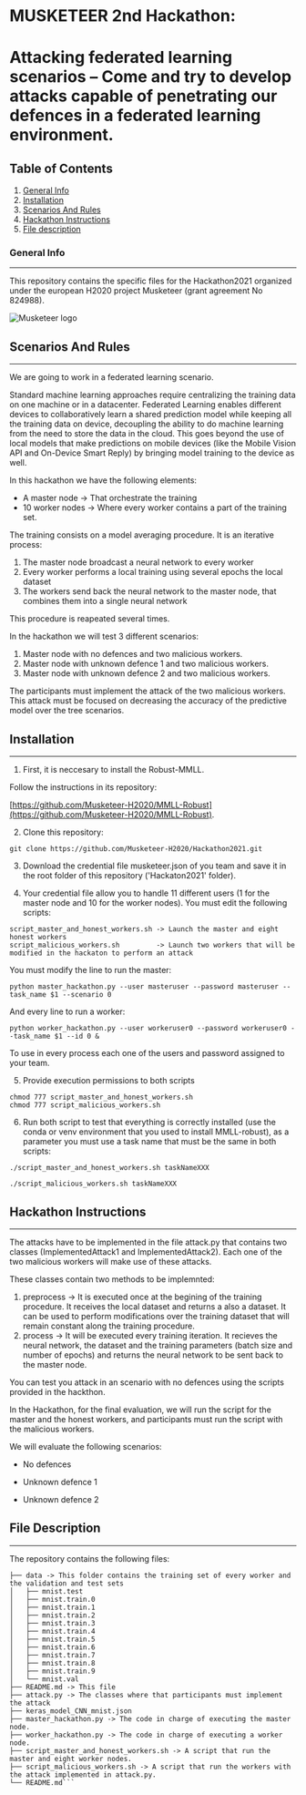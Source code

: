MUSKETEER 2nd Hackathon:
========================

# Attacking federated learning scenarios – Come and try to develop attacks capable of penetrating our defences in a federated learning environment.

## Table of Contents
1. [General Info](#general-info)
2. [Installation](#installation)
2. [Scenarios And Rules](#scenarios-and-rules)
4. [Hackathon Instructions](#hackathon-instructions)
3. [File description](#file-description)

### General Info
***
This repository contains the specific files for the Hackathon2021 organized under the european H2020 project Musketeer (grant agreement No 824988).

![Musketeer logo](https://i2.wp.com/musketeer.eu/wp-content/uploads/2019/02/cropped-MUSKETEER_logo_RGB_2.jpg?w=600&ssl=1)

## Scenarios And Rules
***

We are going to work in a federated learning scenario.

Standard machine learning approaches require centralizing the training data on one machine or in a datacenter. Federated Learning enables different devices to collaboratively learn a shared prediction model while keeping all the training data on device, decoupling the ability to do machine learning from the need to store the data in the cloud. This goes beyond the use of local models that make predictions on mobile devices (like the Mobile Vision API and On-Device Smart Reply) by bringing model training to the device as well.

In this hackathon we have the following elements:

- A master node -> That orchestrate the training
- 10 worker nodes -> Where every worker contains a part of the training set.

The training consists on a model averaging procedure. It is an iterative process:

1. The master node broadcast a neural network to every worker
2. Every worker performs a local training using several epochs the local dataset
3. The workers send back the neural network to the master node, that combines them into a single neural network

This procedure is reapeated several times.

In the hackathon we will test 3 different scenarios:

1. Master node with no defences and two malicious workers.
2. Master node with unknown defence 1 and two malicious workers.
3. Master node with unknown defence 2 and two malicious workers.

The participants must implement the attack of the two malicious workers. This attack must be focused on decreasing the accuracy of the predictive model over the tree scenarios. 


## Installation
***

1. First, it is neccesary to install the Robust-MMLL. 

Follow the instructions in its repository:

[https://github.com/Musketeer-H2020/MMLL-Robust](https://github.com/Musketeer-H2020/MMLL-Robust).

2. Clone this repository:

```
git clone https://github.com/Musketeer-H2020/Hackathon2021.git
```

3. Download the credential file musketeer.json of you team and save it in the root folder of this repository ('Hackaton2021' folder).


4. Your credential file allow you to handle 11 different users (1 for the master node and 10 for the worker nodes). You must edit the following scripts:

```
script_master_and_honest_workers.sh -> Launch the master and eight honest workers
script_malicious_workers.sh         -> Launch two workers that will be modified in the hackaton to perform an attack
```

You must modify the line to run the master:

```
python master_hackathon.py --user masteruser --password masteruser --task_name $1 --scenario 0
```

And every line to run a worker:

```
python worker_hackathon.py --user workeruser0 --password workeruser0 --task_name $1 --id 0 &
```

To use in every process each one of the users and password assigned to your team.

5. Provide execution permissions to both scripts

```
chmod 777 script_master_and_honest_workers.sh
chmod 777 script_malicious_workers.sh
```

6. Run both script to test that everything is correctly installed (use the conda or venv environment that you used to install MMLL-robust), as a parameter you must use a task name that must be the same in both scripts:

```
./script_master_and_honest_workers.sh taskNameXXX
```

```
./script_malicious_workers.sh taskNameXXX
```

## Hackathon Instructions
***

The attacks have to be implemented in the file attack.py that contains two classes (ImplementedAttack1 and ImplementedAttack2). Each one of the two malicious workers will make use of these attacks.

These classes contain two methods to be implemnted:

1. preprocess -> It is executed once at the begining of the training procedure. It receives the local dataset and returns a also a dataset. It can be used to perform modifications over the training dataset that will remain constant along the training procedure.
2. process -> It will be executed every training iteration. It recieves the neural network, the dataset and the training parameters (batch size and number of epochs) and returns the neural network to be sent back to the master node.

You can test you attack in an scenario with no defences using the scripts provided in the hackthon.

In the Hackathon, for the final evaluation, we will run the script for the master and the honest workers, and participants must run the script with the malicious workers.

We will evaluate the following scenarios:

- No defences

- Unknown defence 1

- Unknown defence 2



## File Description
***
The repository contains the following files:
```
├── data -> This folder contains the training set of every worker and the validation and test sets
│   ├── mnist.test
│   ├── mnist.train.0
│   ├── mnist.train.1
│   ├── mnist.train.2
│   ├── mnist.train.3
│   ├── mnist.train.4
│   ├── mnist.train.5
│   ├── mnist.train.6
│   ├── mnist.train.7
│   ├── mnist.train.8
│   ├── mnist.train.9
│   └── mnist.val
├── README.md -> This file
├── attack.py -> The classes where that participants must implement the attack
├── keras_model_CNN_mnist.json
├── master_hackathon.py -> The code in charge of executing the master node.
├── worker_hackathon.py -> The code in charge of executing a worker node.
├── script_master_and_honest_workers.sh -> A script that run the master and eight worker nodes.
├── script_malicious_workers.sh -> A script that run the workers with the attack implemented in attack.py.
└── README.md```


